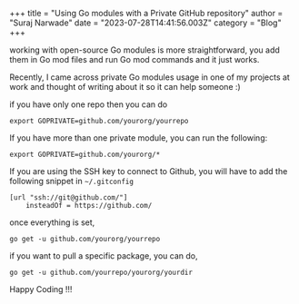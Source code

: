 +++
title = "Using Go modules with a Private GitHub repository"
author = "Suraj Narwade"
date = "2023-07-28T14:41:56.003Z"
category = "Blog"
+++

working with open\-source Go modules is more straightforward, you add them in Go mod files and run Go mod commands and it just works.


Recently, I came across private Go modules usage in one of my projects at work and thought of writing about it so it can help someone :)


if you have only one repo then you can do



```
export GOPRIVATE=github.com/yourorg/yourrepo

```

If you have more than one private module, you can run the following:



```
export GOPRIVATE=github.com/yourorg/*

```

If you are using the SSH key to connect to Github, you will have to add the following snippet in `~/.gitconfig`



```
[url "ssh://git@github.com/"]
    insteadOf = https://github.com/

```

once everything is set,



```
go get -u github.com/yourorg/yourrepo

```

if you want to pull a specific package, you can do,



```
go get -u github.com/yourrepo/yourorg/yourdir

```

Happy Coding !!!


